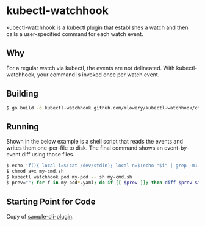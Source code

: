 # kubectl-watchhook

kubectl-watchhook is a kubectl plugin that establishes a watch and then calls a user-specified command for each watch event.

## Why

For a regular watch via kubectl, the events are not delineated. With kubectl-watchhook, your command is invoked once per watch event.

## Building

```sh
$ go build -o kubectl-watchhook github.com/mlowery/kubectl-watchhook/cmd
```

## Running

Shown in the below example is a shell script that reads the events and writes them one-per-file to disk. The final command shows an event-by-event diff using those files.

```sh
$ echo 'f(){ local i=$(cat /dev/stdin); local n=$(echo "$i" | grep -m1 " name: " | tr -d " " | cut -d: -f2); echo "$i" > $n-$(date +%s%N)-$1.yaml; }; f "${@-}"' > my-cmd.sh
$ chmod a+x my-cmd.sh
$ kubectl watchhook pod my-pod -- sh my-cmd.sh
$ prev=""; for f in my-pod*.yaml; do if [[ $prev ]]; then diff $prev $f; fi; prev=$f; done
```

## Starting Point for Code

Copy of [sample-cli-plugin](https://github.com/kubernetes/sample-cli-plugin).
